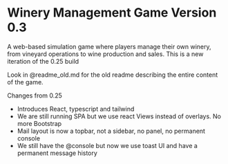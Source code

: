 
# Winery Management Game Version 0.3

A web-based simulation game where players manage their own winery, from vineyard operations to wine production and sales.
This is a new iteration of the 0.25 build

Look in @readme_old.md for the old readme describing the entire content of the game. 

Changes from 0.25
 - Introduces React, typescript and tailwind
 - We are still running SPA but we use react Views instead of overlays. No more Bootstrap
 - Mail layout is now a topbar, not a sidebar, no panel, no permanent console
 - We still have the @console but now we use toast UI and have a permanent message history